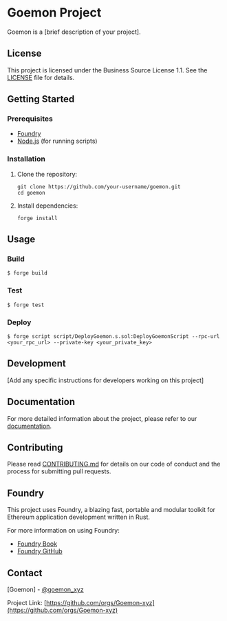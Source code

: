 # Goemon Project

Goemon is a [brief description of your project].

## License

This project is licensed under the Business Source License 1.1. See the [LICENSE](./LICENSE) file for details.

## Getting Started

### Prerequisites

- [Foundry](https://book.getfoundry.sh/getting-started/installation)
- [Node.js](https://nodejs.org/) (for running scripts)

### Installation

1. Clone the repository:
   ```shell
   git clone https://github.com/your-username/goemon.git
   cd goemon
   ```

2. Install dependencies:
   ```shell
   forge install
   ```

## Usage

### Build

```shell
$ forge build
```

### Test

```shell
$ forge test
```

### Deploy

```shell
$ forge script script/DeployGoemon.s.sol:DeployGoemonScript --rpc-url <your_rpc_url> --private-key <your_private_key>
```

## Development

[Add any specific instructions for developers working on this project]

## Documentation

For more detailed information about the project, please refer to our [documentation](link-to-your-docs).

## Contributing

Please read [CONTRIBUTING.md](link-to-contributing-guide) for details on our code of conduct and the process for submitting pull requests.

## Foundry

This project uses Foundry, a blazing fast, portable and modular toolkit for Ethereum application development written in Rust.

For more information on using Foundry:

- [Foundry Book](https://book.getfoundry.sh/)
- [Foundry GitHub](https://github.com/foundry-rs/foundry)

## Contact

[Goemon] - [@goemon_xyz](https://x.com/goemon_xyz) 

Project Link: [https://github.com/orgs/Goemon-xyz](https://github.com/orgs/Goemon-xyz)